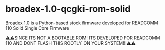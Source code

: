 # broadex-1.0-qcgki-rom-solid
Broadex 1.0 is a Python-based stock firmware developed for READCOMM 110 Solid Single Core Firmware

⚠️⚠️SINCE ITS NOT A BOOTABLE ROM! ITS DEVELOPED FOR READCOMM 110 AND DONT FLASH THIS ROOTLY ON YOUR SYSTEM!!!⚠️⚠️
